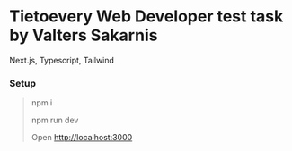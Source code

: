 # Tietoevery Web Developer test task by Valters Sakarnis

Next.js, Typescript, Tailwind


### Setup

> npm i
>
> npm run dev
>
> Open <http://localhost:3000>



